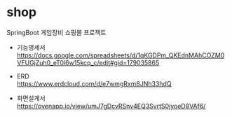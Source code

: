 # shop
SpringBoot 게임장비 쇼핑몰 프로젝트

- 기능명세서  
https://docs.google.com/spreadsheets/d/1qKGDPm_QKEdnMAhCOZM0VFUGjZuh0_eT0l6w15kcq_c/edit#gid=179035865

- ERD  
https://www.erdcloud.com/d/e7wmgRxm8JNh33hdQ

- 화면설계서  
https://ovenapp.io/view/umJ7gDcvRSnv4EQ3SvrtS0jyoeD8VAf6/
